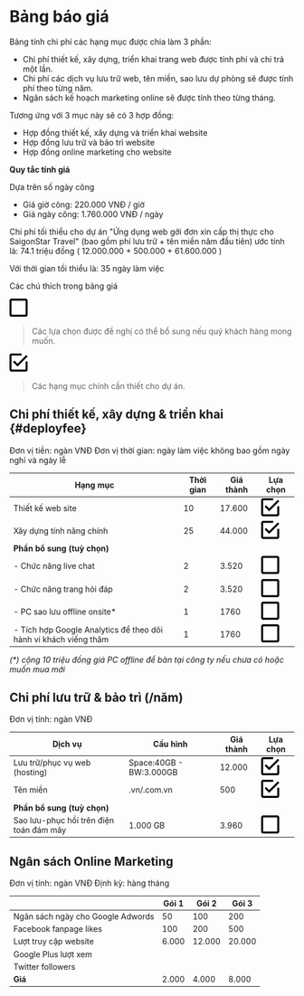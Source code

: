 # Bảng báo giá

Bảng tính chi phí các hạng mục được chia làm 3 phần:

* Chi phí thiết kế, xây dựng, triển khai trang web được tính phí và chi trả một lần.
* Chi phí các dịch vụ lưu trữ web, tên miền, sao lưu dự phòng sẽ được tính phí theo từng năm.
* Ngân sách kế hoạch marketing online sẽ được tính theo từng tháng.

Tương ứng với 3 mục này sẽ có 3 hợp đồng:

* Hợp đồng thiết kế, xây dựng và triển khai website
* Hợp đồng lưu trữ và bảo trì website
* Hợp đồng online marketing cho website

**Quy tắc tính giá**

Dựa trên số ngày công

* Giá giờ công: 220.000 VNĐ \/ giờ 
* Giá ngày công: 1.760.000 VNĐ \/ ngày

Chi phí tối thiểu cho dự án "Ứng dụng web gởi đơn xin cấp thị thực cho SaigonStar Travel" \(bao gồm phí lưu trữ + tên miền năm đầu tiên\) ước tính là: 74.1 triệu đồng \( 12.000.000 + 500.000 + 61.600.000 \)

Với thời gian tối thiểu là: 35 ngày làm việc

Các chú thích trong bảng giá

![](/assets/check-blank.png)

> Các lựa chọn được đề nghị có thể bổ sung nếu quý khách hàng mong muốn.

![](/assets/check-check.png)

> Các hạng mục chính cần thiết cho dự án.

## Chi phí thiết kế, xây dựng & triển khai {#deployfee}

Đơn vị tiền: ngàn VNĐ
Đơn vị thời gian: ngày làm việc không bao gồm ngày nghỉ và ngày lễ

| Hạng mục | Thời gian | Giá thành | Lựa chọn |
| --- | --- | --- | --- |
| Thiết kế web site | 10 | 17.600 | ![          ](/assets/check-check.png) |
| Xây dựng tính năng chính | 25 | 44.000 | ![](/assets/check-check.png) |
| **Phần bổ sung \(tuỳ chọn\)** |  |  |  |
| - Chức năng live chat | 2 | 3.520 | ![](/assets/check-blank.png) |
| - Chức năng trang hỏi đáp | 2 | 3.520 | ![](/assets/check-blank.png) |
| - PC sao lưu offline onsite\* | 1 | 1760 | ![](/assets/check-blank.png) |
| - Tích hợp Google Analytics để theo dõi hành vi khách viếng thăm | 1 | 1760 | ![](/assets/check-blank.png) |

_\(\*\) cộng 10 triệu đồng giá PC offline để bàn tại công ty nếu chưa có hoặc muốn mua mới_

## Chi phí lưu trữ & bảo trì \(\/năm\)

Đơn vị tính: ngàn VNĐ

| Dịch vụ | Cấu hình | Giá thành | Lựa chọn |
| --- | --- | --- | --- |
| Lưu trữ\/phục vụ web \(hosting\) | Space:40GB - BW:3.000GB | 12.000 | ![](/assets/check-check.png) |
| Tên miền | .vn\/.com.vn | 500 | ![](/assets/check-check.png) |
| **Phần bổ sung \(tuỳ chọn\)** |  |  |  |
| Sao lưu-phục hồi trên điện toán đám mây | 1.000 GB | 3.960 | ![](/assets/check-blank.png) |

## Ngân sách Online Marketing

Đơn vị tính: ngàn VNĐ
Định kỳ: hàng tháng

|  | Gói 1 | Gói 2 | Gói 3 |
| --- | --- | --- |--|
|  Ngân sách ngày cho Google Adwords  | 50 | 100  | 200 |
|  Facebook fanpage likes | 100 | 200 | 500 |
|  Lượt truy cập website | 6.000 | 12.000  | 20.000 |
|  Google Plus lượt xem  |  |  |
|  Twitter followers |  |  |
| **Giá** | 2.000 | 4.000 | 8.000 |
